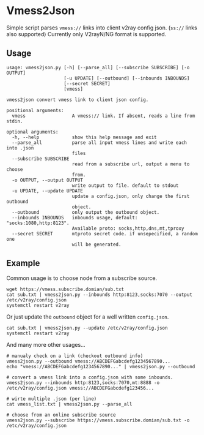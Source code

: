 # Vmess2Json

Simple script parses `vmess://` links into client v2ray config json. (`ss://` links also supported)
Currently only V2rayN/NG format is supported.

## Usage
```
usage: vmess2json.py [-h] [--parse_all] [--subscribe SUBSCRIBE] [-o OUTPUT]
                     [-u UPDATE] [--outbound] [--inbounds INBOUNDS]
                     [--secret SECRET]
                     [vmess]

vmess2json convert vmess link to client json config.

positional arguments:
  vmess                 A vmess:// link. If absent, reads a line from stdin.

optional arguments:
  -h, --help            show this help message and exit
  --parse_all           parse all input vmess lines and write each into .json
                        files
  --subscribe SUBSCRIBE
                        read from a subscribe url, output a menu to choose
                        from.
  -o OUTPUT, --output OUTPUT
                        write output to file. default to stdout
  -u UPDATE, --update UPDATE
                        update a config.json, only change the first outbound
                        object.
  --outbound            only output the outbound object.
  --inbounds INBOUNDS   inbounds usage, default: "socks:1080,http:8123".
                        Available proto: socks,http,dns,mt,tproxy
  --secret SECRET       mtproto secret code. if unsepecified, a random one
                        will be generated.
```

## Example

Common usage is to choose node from a subscribe source.
```
wget https://vmess.subscribe.domian/sub.txt
cat sub.txt | vmess2json.py --inbounds http:8123,socks:7070 --output /etc/v2ray/config.json
systemctl restart v2ray
```

Or just update the `outbound` object for a well written `config.json`.
```
cat sub.txt | vmess2json.py --update /etc/v2ray/config.json
systemctl restart v2ray
```

And many more other usages...
```
# manualy check on a link (checkout outbound info)
vmess2json.py --outbound vmess://ABCDEFGabcdefg1234567890...
echo "vmess://ABCDEFGabcdefg1234567890..." | vmess2json.py --outbound

# convert a vmess link into a config.json with some inbounds.
vmess2json.py --inbounds http:8123,socks:7070,mt:8888 -o /etc/v2ray/config.json vmess://ABCDEFGabcdefg123456...

# wirte multiple .json (per line)
cat vmess_list.txt | vmess2json.py --parse_all

# choose from an online subscribe source
vmess2json.py --subscribe https://vmess.subscribe.domian/sub.txt -o /etc/v2ray/config.json
```
